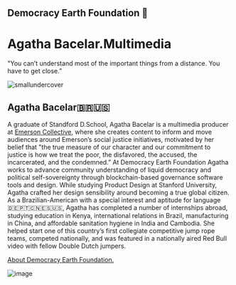 ## Democracy Earth Foundation 🌿
# Agatha Bacelar.Multimedia
"You can’t understand most of the important things from a distance. You have to get close.” 

![smallundercover](https://user-images.githubusercontent.com/24529258/37628450-bf259732-2b96-11e8-931e-b0734531e1a7.png)

## Agatha Bacelar🇧🇷🇺🇸

A graduate of Standford D.School, Agatha Bacelar is a multimedia producer at [Emerson Collective](http://www.emersoncollective.com/our-team), where she creates content to inform and move audiences around Emerson’s social justice initiatives, motivated by her belief that "the true measure of our character and our commitment to justice is how we treat the poor, the disfavored, the accused, the incarcerated, and the condemned.” At Democracy Earth Foundation Agatha works to advance community understanding of liquid democracy and political self-sovereignty through blockchain-based governance software tools and design.  While studying Product Design at Stanford University, Agatha crafted her design sensibility around becoming a true global citizen. As a Brazilian-American with a special interest and aptitude for language 🇩🇪🇵🇹🇨🇳🇪🇸🇺🇸, Agatha has  completed a number of internships abroad, studying education in Kenya, international relations in Brazil, manufacturing in China, and affordable sanitation hygiene in India and Cambodia.   She helped start one of this country’s first collegiate competitive jump rope teams, competed nationally, and was featured in a nationally aired Red Bull video with fellow Double Dutch jumpers. 

[About Democracy Earth Foundation.](https://github.com/DemocracyEarth/press-kit/blob/master/README.md#democracy-earth-press-kit)


![image](https://user-images.githubusercontent.com/24529258/44103997-883b3d64-9fa2-11e8-8922-d0ebc7702990.png)


